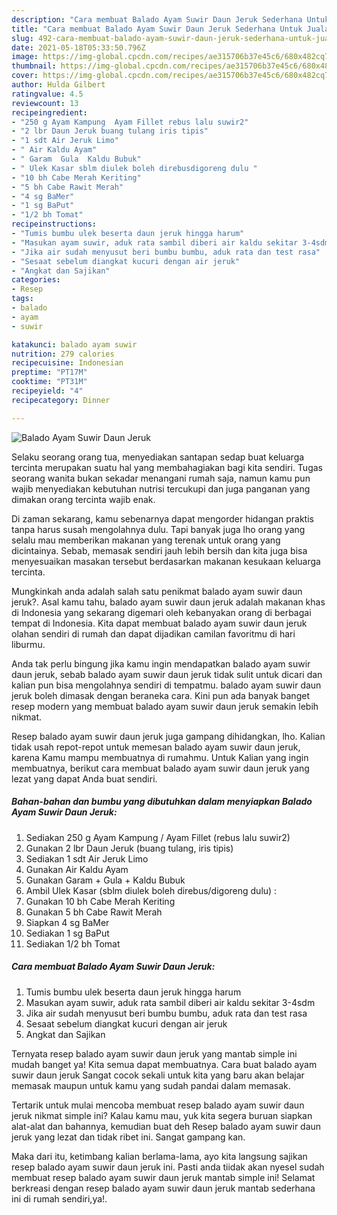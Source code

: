 ```yaml
---
description: "Cara membuat Balado Ayam Suwir Daun Jeruk Sederhana Untuk Jualan"
title: "Cara membuat Balado Ayam Suwir Daun Jeruk Sederhana Untuk Jualan"
slug: 492-cara-membuat-balado-ayam-suwir-daun-jeruk-sederhana-untuk-jualan
date: 2021-05-18T05:33:50.796Z
image: https://img-global.cpcdn.com/recipes/ae315706b37e45c6/680x482cq70/balado-ayam-suwir-daun-jeruk-foto-resep-utama.jpg
thumbnail: https://img-global.cpcdn.com/recipes/ae315706b37e45c6/680x482cq70/balado-ayam-suwir-daun-jeruk-foto-resep-utama.jpg
cover: https://img-global.cpcdn.com/recipes/ae315706b37e45c6/680x482cq70/balado-ayam-suwir-daun-jeruk-foto-resep-utama.jpg
author: Hulda Gilbert
ratingvalue: 4.5
reviewcount: 13
recipeingredient:
- "250 g Ayam Kampung  Ayam Fillet rebus lalu suwir2"
- "2 lbr Daun Jeruk buang tulang iris tipis"
- "1 sdt Air Jeruk Limo"
- " Air Kaldu Ayam"
- " Garam  Gula  Kaldu Bubuk"
- " Ulek Kasar sblm diulek boleh direbusdigoreng dulu "
- "10 bh Cabe Merah Keriting"
- "5 bh Cabe Rawit Merah"
- "4 sg BaMer"
- "1 sg BaPut"
- "1/2 bh Tomat"
recipeinstructions:
- "Tumis bumbu ulek beserta daun jeruk hingga harum"
- "Masukan ayam suwir, aduk rata sambil diberi air kaldu sekitar 3-4sdm"
- "Jika air sudah menyusut beri bumbu bumbu, aduk rata dan test rasa"
- "Sesaat sebelum diangkat kucuri dengan air jeruk"
- "Angkat dan Sajikan"
categories:
- Resep
tags:
- balado
- ayam
- suwir

katakunci: balado ayam suwir 
nutrition: 279 calories
recipecuisine: Indonesian
preptime: "PT17M"
cooktime: "PT31M"
recipeyield: "4"
recipecategory: Dinner

---
```



![Balado Ayam Suwir Daun Jeruk](https://img-global.cpcdn.com/recipes/ae315706b37e45c6/680x482cq70/balado-ayam-suwir-daun-jeruk-foto-resep-utama.jpg)

Selaku seorang orang tua, menyediakan santapan sedap buat keluarga tercinta merupakan suatu hal yang membahagiakan bagi kita sendiri. Tugas seorang  wanita bukan sekadar menangani rumah saja, namun kamu pun wajib menyediakan kebutuhan nutrisi tercukupi dan juga panganan yang dimakan orang tercinta wajib enak.

Di zaman  sekarang, kamu sebenarnya dapat mengorder hidangan praktis tanpa harus susah mengolahnya dulu. Tapi banyak juga lho orang yang selalu mau memberikan makanan yang terenak untuk orang yang dicintainya. Sebab, memasak sendiri jauh lebih bersih dan kita juga bisa menyesuaikan masakan tersebut berdasarkan makanan kesukaan keluarga tercinta. 



Mungkinkah anda adalah salah satu penikmat balado ayam suwir daun jeruk?. Asal kamu tahu, balado ayam suwir daun jeruk adalah makanan khas di Indonesia yang sekarang digemari oleh kebanyakan orang di berbagai tempat di Indonesia. Kita dapat membuat balado ayam suwir daun jeruk olahan sendiri di rumah dan dapat dijadikan camilan favoritmu di hari liburmu.

Anda tak perlu bingung jika kamu ingin mendapatkan balado ayam suwir daun jeruk, sebab balado ayam suwir daun jeruk tidak sulit untuk dicari dan kalian pun bisa mengolahnya sendiri di tempatmu. balado ayam suwir daun jeruk boleh dimasak dengan beraneka cara. Kini pun ada banyak banget resep modern yang membuat balado ayam suwir daun jeruk semakin lebih nikmat.

Resep balado ayam suwir daun jeruk juga gampang dihidangkan, lho. Kalian tidak usah repot-repot untuk memesan balado ayam suwir daun jeruk, karena Kamu mampu membuatnya di rumahmu. Untuk Kalian yang ingin membuatnya, berikut cara membuat balado ayam suwir daun jeruk yang lezat yang dapat Anda buat sendiri.

<!--inarticleads1-->

##### Bahan-bahan dan bumbu yang dibutuhkan dalam menyiapkan Balado Ayam Suwir Daun Jeruk:

1. Sediakan 250 g Ayam Kampung / Ayam Fillet (rebus lalu suwir2)
1. Gunakan 2 lbr Daun Jeruk (buang tulang, iris tipis)
1. Sediakan 1 sdt Air Jeruk Limo
1. Gunakan  Air Kaldu Ayam
1. Gunakan  Garam + Gula + Kaldu Bubuk
1. Ambil  Ulek Kasar (sblm diulek boleh direbus/digoreng dulu) :
1. Gunakan 10 bh Cabe Merah Keriting
1. Gunakan 5 bh Cabe Rawit Merah
1. Siapkan 4 sg BaMer
1. Sediakan 1 sg BaPut
1. Sediakan 1/2 bh Tomat




<!--inarticleads2-->

##### Cara membuat Balado Ayam Suwir Daun Jeruk:

1. Tumis bumbu ulek beserta daun jeruk hingga harum
1. Masukan ayam suwir, aduk rata sambil diberi air kaldu sekitar 3-4sdm
1. Jika air sudah menyusut beri bumbu bumbu, aduk rata dan test rasa
1. Sesaat sebelum diangkat kucuri dengan air jeruk
1. Angkat dan Sajikan




Ternyata resep balado ayam suwir daun jeruk yang mantab simple ini mudah banget ya! Kita semua dapat membuatnya. Cara buat balado ayam suwir daun jeruk Sangat cocok sekali untuk kita yang baru akan belajar memasak maupun untuk kamu yang sudah pandai dalam memasak.

Tertarik untuk mulai mencoba membuat resep balado ayam suwir daun jeruk nikmat simple ini? Kalau kamu mau, yuk kita segera buruan siapkan alat-alat dan bahannya, kemudian buat deh Resep balado ayam suwir daun jeruk yang lezat dan tidak ribet ini. Sangat gampang kan. 

Maka dari itu, ketimbang kalian berlama-lama, ayo kita langsung sajikan resep balado ayam suwir daun jeruk ini. Pasti anda tiidak akan nyesel sudah membuat resep balado ayam suwir daun jeruk mantab simple ini! Selamat berkreasi dengan resep balado ayam suwir daun jeruk mantab sederhana ini di rumah sendiri,ya!.

